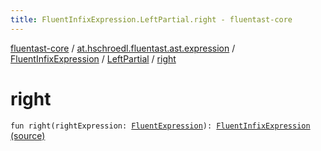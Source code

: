 ```yaml
---
title: FluentInfixExpression.LeftPartial.right - fluentast-core
---
```


[fluentast-core](../../../index.html) / [at.hschroedl.fluentast.ast.expression](../../index.html) / [FluentInfixExpression](../index.html) / [LeftPartial](index.html) / [right](.)

# right

`fun right(rightExpression: `[`FluentExpression`](../../-fluent-expression/index.html)`): `[`FluentInfixExpression`](../index.html) [(source)](http://github.com/hschroedl/fluentast/tree/master/core/at.hschroedl.fluentast/ast/expression/InfixExpression.kt#L66)